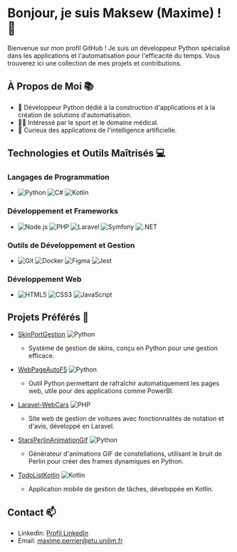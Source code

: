 # Bonjour, je suis Maksew (Maxime) ! 👋

Bienvenue sur mon profil GitHub ! Je suis un développeur Python spécialisé dans les applications et l'automatisation pour l'efficacité du temps. Vous trouverez ici une collection de mes projets et contributions.

## À Propos de Moi 📚

- 🐍 Développeur Python dédié à la construction d'applications et à la création de solutions d'automatisation.
- 🏃‍♂️ Intéressé par le sport et le domaine médical.
- 🧠 Curieux des applications de l'intelligence artificielle.
  
## Technologies et Outils Maîtrisés 💻

### Langages de Programmation
- ![Python](https://img.shields.io/badge/Python-3776AB?style=flat&logo=python&logoColor=white) ![C#](https://img.shields.io/badge/C%23-239120?style=flat&logo=c-sharp&logoColor=white) ![Kotlin](https://img.shields.io/badge/Kotlin-0095D5?style=flat&logo=kotlin&logoColor=white)

### Développement et Frameworks
- ![Node.js](https://img.shields.io/badge/Node.js-339933?style=flat&logo=node.js&logoColor=white) ![PHP](https://img.shields.io/badge/PHP-777BB4?style=flat&logo=php&logoColor=white) ![Laravel](https://img.shields.io/badge/Laravel-FF2D20?style=flat&logo=laravel&logoColor=white) ![Symfony](https://img.shields.io/badge/Symfony-000000?style=flat&logo=symfony&logoColor=white) ![.NET](https://img.shields.io/badge/.NET-512BD4?style=flat&logo=dotnet&logoColor=white)

### Outils de Développement et Gestion
- ![Git](https://img.shields.io/badge/Git-F05032?style=flat&logo=git&logoColor=white) ![Docker](https://img.shields.io/badge/Docker-2496ED?style=flat&logo=docker&logoColor=white) ![Figma](https://img.shields.io/badge/Figma-F24E1E?style=flat&logo=figma&logoColor=white) ![Jest](https://img.shields.io/badge/Jest-C21325?style=flat&logo=jest&logoColor=white)

### Développement Web
- ![HTML5](https://img.shields.io/badge/HTML5-E34F26?style=flat&logo=html5&logoColor=white) ![CSS3](https://img.shields.io/badge/CSS3-1572B6?style=flat&logo=css3&logoColor=white) ![JavaScript](https://img.shields.io/badge/JavaScript-F7DF1E?style=flat&logo=javascript&logoColor=black)

## Projets Préférés 🚀

- [SkinPortGestion](https://github.com/Maksew/SkinPortGestion) ![Python](https://img.shields.io/badge/Python-3776AB?style=flat&logo=python&logoColor=white)
  - Système de gestion de skins, conçu en Python pour une gestion efficace.

- [WebPageAutoF5](https://github.com/Maksew/WebPageAutoF5) ![Python](https://img.shields.io/badge/Python-3776AB?style=flat&logo=python&logoColor=white)
  - Outil Python permettant de rafraîchir automatiquement les pages web, utile pour des applications comme PowerBI.

- [Laravel-WebCars](https://github.com/Maksew/Laravel-WebCars) ![PHP](https://img.shields.io/badge/PHP-777BB4?style=flat&logo=php&logoColor=white)
  - Site web de gestion de voitures avec fonctionnalités de notation et d'avis, développé en Laravel.

- [StarsPerlinAnimationGif](https://github.com/Maksew/StarsPerlinAnimationGif) ![Python](https://img.shields.io/badge/Python-3776AB?style=flat&logo=python&logoColor=white)
  - Générateur d'animations GIF de constellations, utilisant le bruit de Perlin pour créer des frames dynamiques en Python.

- [TodoListKotlin](https://github.com/Maksew/TodoListKotlin) ![Kotlin](https://img.shields.io/badge/Kotlin-0095D5?style=flat&logo=kotlin&logoColor=white)
  - Application mobile de gestion de tâches, développée en Kotlin.
  

## Contact 📫

- LinkedIn: [Profil LinkedIn](https://www.linkedin.com/in/maximeperrier)
- Email: [maxime.perrier@etu.unilim.fr](mailto:maxime.perrier@etu.unilim.fr)
